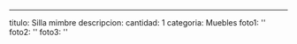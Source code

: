 ---
titulo: Silla mimbre
descripcion: 
cantidad: 1
categoria: Muebles
foto1: ''
foto2: ''
foto3: ''
